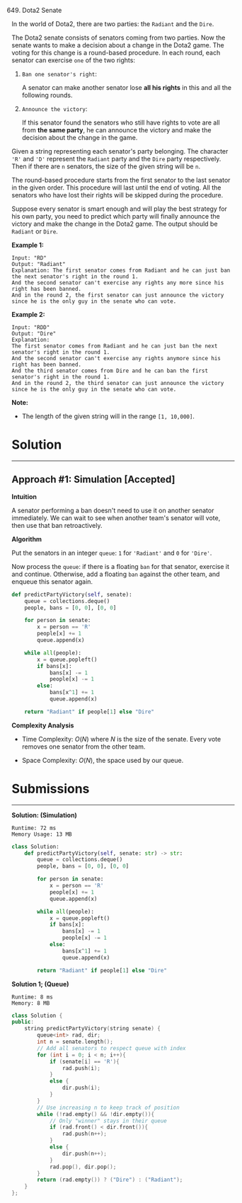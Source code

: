 649. Dota2 Senate

In the world of Dota2, there are two parties: the `Radiant` and the `Dire`.

The Dota2 senate consists of senators coming from two parties. Now the senate wants to make a decision about a change in the Dota2 game. The voting for this change is a round-based procedure. In each round, each senator can exercise `one` of the two rights:

1. `Ban one senator's right`:

    A senator can make another senator lose **all his rights** in this and all the following rounds.
1. `Announce the victory`:

    If this senator found the senators who still have rights to vote are all from **the same party**, he can announce the victory and make the decision about the change in the game.
 

Given a string representing each senator's party belonging. The character `'R'` and `'D'` represent the `Radiant` party and the `Dire` party respectively. Then if there are `n` senators, the size of the given string will be `n`.

The round-based procedure starts from the first senator to the last senator in the given order. This procedure will last until the end of voting. All the senators who have lost their rights will be skipped during the procedure.

Suppose every senator is smart enough and will play the best strategy for his own party, you need to predict which party will finally announce the victory and make the change in the Dota2 game. The output should be `Radiant` or `Dire`.

**Example 1:**
```
Input: "RD"
Output: "Radiant"
Explanation: The first senator comes from Radiant and he can just ban the next senator's right in the round 1. 
And the second senator can't exercise any rights any more since his right has been banned. 
And in the round 2, the first senator can just announce the victory since he is the only guy in the senate who can vote.
```

**Example 2:**
```
Input: "RDD"
Output: "Dire"
Explanation: 
The first senator comes from Radiant and he can just ban the next senator's right in the round 1. 
And the second senator can't exercise any rights anymore since his right has been banned. 
And the third senator comes from Dire and he can ban the first senator's right in the round 1. 
And in the round 2, the third senator can just announce the victory since he is the only guy in the senate who can vote.
```

**Note:**

* The length of the given string will in the range `[1, 10,000]`.

# Solution
---
## Approach #1: Simulation [Accepted]
**Intuition**

A senator performing a ban doesn't need to use it on another senator immediately. We can wait to see when another team's senator will vote, then use that ban retroactively.

**Algorithm**

Put the senators in an integer `queue`: `1` for `'Radiant'` and `0` for `'Dire'`.

Now process the `queue`: if there is a floating `ban` for that senator, exercise it and continue. Otherwise, add a floating `ban` against the other team, and enqueue this senator again.

```python
def predictPartyVictory(self, senate):
    queue = collections.deque()
    people, bans = [0, 0], [0, 0]

    for person in senate:
        x = person == 'R'
        people[x] += 1
        queue.append(x)

    while all(people):
        x = queue.popleft()
        if bans[x]:
            bans[x] -= 1
            people[x] -= 1
        else:
            bans[x^1] += 1
            queue.append(x)

    return "Radiant" if people[1] else "Dire"
```

**Complexity Analysis**

* Time Complexity: $O(N)$ where $N$ is the size of the senate. Every vote removes one senator from the other team.

* Space Complexity: $O(N)$, the space used by our queue.

# Submissions
---
**Solution: (Simulation)**
```
Runtime: 72 ms
Memory Usage: 13 MB
```
```python
class Solution:
    def predictPartyVictory(self, senate: str) -> str:
        queue = collections.deque()
        people, bans = [0, 0], [0, 0]

        for person in senate:
            x = person == 'R'
            people[x] += 1
            queue.append(x)

        while all(people):
            x = queue.popleft()
            if bans[x]:
                bans[x] -= 1
                people[x] -= 1
            else:
                bans[x^1] += 1
                queue.append(x)

        return "Radiant" if people[1] else "Dire"
```

**Solution 1; (Queue)**
```
Runtime: 8 ms
Memory: 8 MB
```
```c++
class Solution {
public:
    string predictPartyVictory(string senate) {
        queue<int> rad, dir;
        int n = senate.length();
        // Add all senators to respect queue with index
        for (int i = 0; i < n; i++){
            if (senate[i] == 'R'){
                rad.push(i);
            }
            else {
                dir.push(i);
            }
        }
        // Use increasing n to keep track of position
        while (!rad.empty() && !dir.empty()){
            // Only "winner" stays in their queue
            if (rad.front() < dir.front()){
                rad.push(n++);
            }
            else {
                dir.push(n++);
            }
            rad.pop(), dir.pop();
        }
        return (rad.empty()) ? ("Dire") : ("Radiant");
    }
};
```
